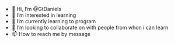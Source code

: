 - 👋 Hi, I’m @GtDaniels
- 👀 I’m interested in learning
- 🌱 I’m currently learning to program
- 💞️ I’m looking to collaborate on with people from whon i can learn
- 📫 How to reach me by message

<!---
GtDaniels/GtDaniels is a ✨ special ✨ repository because its `README.md` (this file) appears on your GitHub profile.
You can click the Preview link to take a look at your changes.
--->

